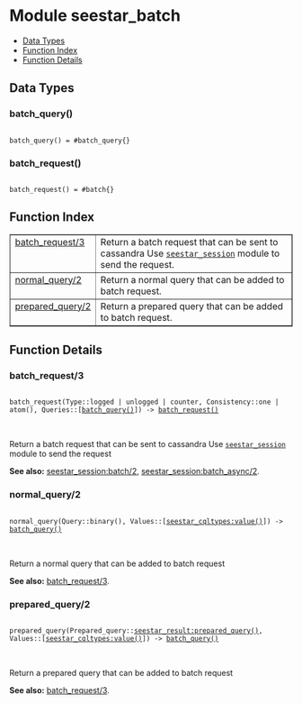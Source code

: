 

# Module seestar_batch #
* [Data Types](#types)
* [Function Index](#index)
* [Function Details](#functions)



<a name="types"></a>

## Data Types ##




### <a name="type-batch_query">batch_query()</a> ###



<pre><code>
batch_query() = #batch_query{}
</code></pre>





### <a name="type-batch_request">batch_request()</a> ###



<pre><code>
batch_request() = #batch{}
</code></pre>


<a name="index"></a>

## Function Index ##


<table width="100%" border="1" cellspacing="0" cellpadding="2" summary="function index"><tr><td valign="top"><a href="#batch_request-3">batch_request/3</a></td><td>Return a batch request that can be sent to cassandra
Use <a href="seestar_session.md"><code>seestar_session</code></a> module to send the request.</td></tr><tr><td valign="top"><a href="#normal_query-2">normal_query/2</a></td><td>Return a normal query that can be added to batch request.</td></tr><tr><td valign="top"><a href="#prepared_query-2">prepared_query/2</a></td><td>Return a prepared query that can be added to batch request.</td></tr></table>


<a name="functions"></a>

## Function Details ##

<a name="batch_request-3"></a>

### batch_request/3 ###


<pre><code>
batch_request(Type::logged | unlogged | counter, Consistency::one | atom(), Queries::[<a href="#type-batch_query">batch_query()</a>]) -&gt; <a href="#type-batch_request">batch_request()</a>
</code></pre>
<br />

Return a batch request that can be sent to cassandra
Use [`seestar_session`](seestar_session.md) module to send the request

__See also:__ [seestar_session:batch/2](seestar_session.md#batch-2), [seestar_session:batch_async/2](seestar_session.md#batch_async-2).
<a name="normal_query-2"></a>

### normal_query/2 ###


<pre><code>
normal_query(Query::binary(), Values::[<a href="seestar_cqltypes.md#type-value">seestar_cqltypes:value()</a>]) -&gt; <a href="#type-batch_query">batch_query()</a>
</code></pre>
<br />

Return a normal query that can be added to batch request

__See also:__ [batch_request/3](#batch_request-3).
<a name="prepared_query-2"></a>

### prepared_query/2 ###


<pre><code>
prepared_query(Prepared_query::<a href="seestar_result.md#type-prepared_query">seestar_result:prepared_query()</a>, Values::[<a href="seestar_cqltypes.md#type-value">seestar_cqltypes:value()</a>]) -&gt; <a href="#type-batch_query">batch_query()</a>
</code></pre>
<br />

Return a prepared query that can be added to batch request

__See also:__ [batch_request/3](#batch_request-3).
